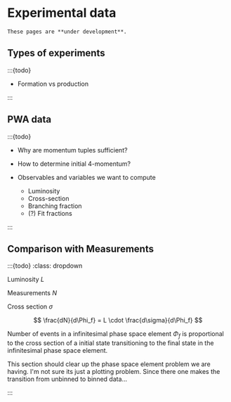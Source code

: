 # Experimental data

```{warning}
These pages are **under development**.
```

## Types of experiments

:::{todo}

- Formation vs production

:::

## PWA data

:::{todo}

- Why are momentum tuples sufficient?
- How to determine initial 4-momentum?
- Observables and variables we want to compute

  - Luminosity
  - Cross-section
  - Branching fraction
  - (?) Fit fractions

:::

## Comparison with Measurements

:::{todo}
:class: dropdown

Luminosity $L$

Measurements $N$

Cross section $\sigma$

$$
\frac{dN}{d\Phi_f} = L \cdot \frac{d\sigma}{d\Phi_f}
$$

Number of events in a infinitesimal phase space element $\Phi_f$ is proportional to the
cross section of a initial state transitioning to the final state in the infinitesimal
phase space element.

This section should clear up the phase space element problem we are having. I'm not sure
its just a plotting problem. Since there one makes the transition from unbinned to
binned data...

:::
